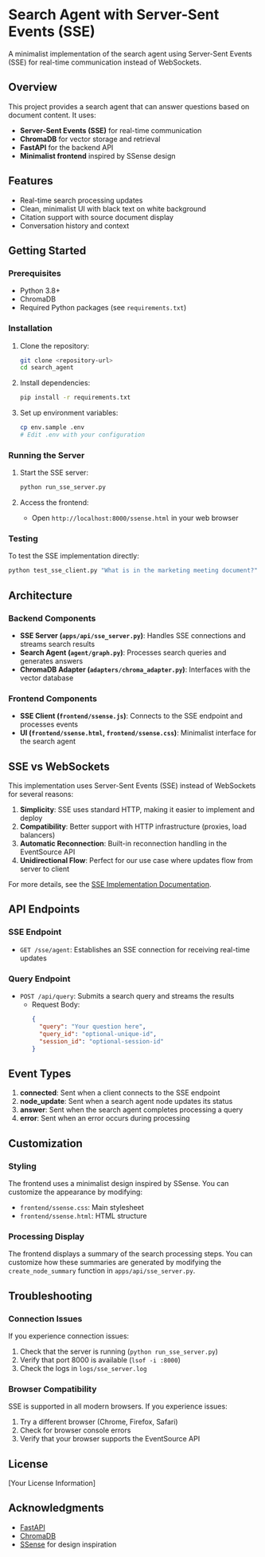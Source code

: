 # Search Agent with Server-Sent Events (SSE)

A minimalist implementation of the search agent using Server-Sent Events (SSE) for real-time communication instead of WebSockets.

## Overview

This project provides a search agent that can answer questions based on document content. It uses:

- **Server-Sent Events (SSE)** for real-time communication
- **ChromaDB** for vector storage and retrieval
- **FastAPI** for the backend API
- **Minimalist frontend** inspired by SSense design

## Features

- Real-time search processing updates
- Clean, minimalist UI with black text on white background
- Citation support with source document display
- Conversation history and context

## Getting Started

### Prerequisites

- Python 3.8+
- ChromaDB
- Required Python packages (see `requirements.txt`)

### Installation

1. Clone the repository:
   ```bash
   git clone <repository-url>
   cd search_agent
   ```

2. Install dependencies:
   ```bash
   pip install -r requirements.txt
   ```

3. Set up environment variables:
   ```bash
   cp env.sample .env
   # Edit .env with your configuration
   ```

### Running the Server

1. Start the SSE server:
   ```bash
   python run_sse_server.py
   ```

2. Access the frontend:
   - Open `http://localhost:8000/ssense.html` in your web browser

### Testing

To test the SSE implementation directly:

```bash
python test_sse_client.py "What is in the marketing meeting document?"
```

## Architecture

### Backend Components

- **SSE Server (`apps/api/sse_server.py`)**: Handles SSE connections and streams search results
- **Search Agent (`agent/graph.py`)**: Processes search queries and generates answers
- **ChromaDB Adapter (`adapters/chroma_adapter.py`)**: Interfaces with the vector database

### Frontend Components

- **SSE Client (`frontend/ssense.js`)**: Connects to the SSE endpoint and processes events
- **UI (`frontend/ssense.html`, `frontend/ssense.css`)**: Minimalist interface for the search agent

## SSE vs WebSockets

This implementation uses Server-Sent Events (SSE) instead of WebSockets for several reasons:

1. **Simplicity**: SSE uses standard HTTP, making it easier to implement and deploy
2. **Compatibility**: Better support with HTTP infrastructure (proxies, load balancers)
3. **Automatic Reconnection**: Built-in reconnection handling in the EventSource API
4. **Unidirectional Flow**: Perfect for our use case where updates flow from server to client

For more details, see the [SSE Implementation Documentation](SSE_IMPLEMENTATION.md).

## API Endpoints

### SSE Endpoint

- `GET /sse/agent`: Establishes an SSE connection for receiving real-time updates

### Query Endpoint

- `POST /api/query`: Submits a search query and streams the results
  - Request Body:
    ```json
    {
      "query": "Your question here",
      "query_id": "optional-unique-id",
      "session_id": "optional-session-id"
    }
    ```

## Event Types

1. **connected**: Sent when a client connects to the SSE endpoint
2. **node_update**: Sent when a search agent node updates its status
3. **answer**: Sent when the search agent completes processing a query
4. **error**: Sent when an error occurs during processing

## Customization

### Styling

The frontend uses a minimalist design inspired by SSense. You can customize the appearance by modifying:

- `frontend/ssense.css`: Main stylesheet
- `frontend/ssense.html`: HTML structure

### Processing Display

The frontend displays a summary of the search processing steps. You can customize how these summaries are generated by modifying the `create_node_summary` function in `apps/api/sse_server.py`.

## Troubleshooting

### Connection Issues

If you experience connection issues:

1. Check that the server is running (`python run_sse_server.py`)
2. Verify that port 8000 is available (`lsof -i :8000`)
3. Check the logs in `logs/sse_server.log`

### Browser Compatibility

SSE is supported in all modern browsers. If you experience issues:

1. Try a different browser (Chrome, Firefox, Safari)
2. Check for browser console errors
3. Verify that your browser supports the EventSource API

## License

[Your License Information]

## Acknowledgments

- [FastAPI](https://fastapi.tiangolo.com/)
- [ChromaDB](https://www.trychroma.com/)
- [SSense](https://www.ssense.com/) for design inspiration
